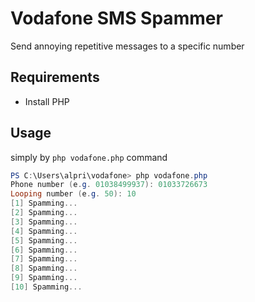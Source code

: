 # Vodafone SMS Spammer

Send annoying repetitive messages to a specific number

## Requirements

* Install PHP

## Usage

simply by `php vodafone.php` command

``` powershell
PS C:\Users\alpri\vodafone> php vodafone.php
Phone number (e.g. 01038499937): 01033726673
Looping number (e.g. 50): 10
[1] Spamming...
[2] Spamming...
[3] Spamming...
[4] Spamming...
[5] Spamming...
[6] Spamming...
[7] Spamming...
[8] Spamming...
[9] Spamming...
[10] Spamming...
```

